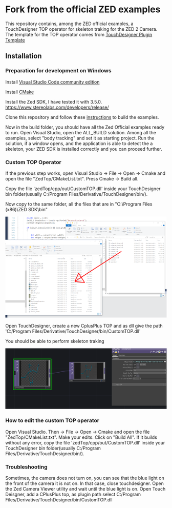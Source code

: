  # Fork from the official ZED examples
 
 This repository contains, among the ZED official examples, a TouchDesigner TOP operator for skeleton traking for the ZED 2 Camera. The template for the TOP operator comes from [TouchDesigner Plugin Template](https://github.com/satoruhiga/TouchDesigner-Plugin-Template)

 ## Installation

 ### Preparation for development on Windows
 
 Install [Visual Studio Code community edition](https://visualstudio.microsoft.com/thank-you-downloading-visual-studio/?sku=Community&rel=16)
 
 Install [CMake](https://cmake.org/runningcmake/)

 Install the Zed SDK, I have tested it with 3.5.0. https://www.stereolabs.com/developers/release/

 Clone this repository and follow these [instructions](https://www.stereolabs.com/docs/app-development/cpp/windows/#building-on-windows) to build the examples.

Now in the build folder, you should have all the Zed Official examples ready to run. Open Visual Studio, open the ALL_BUILD solution. Among all the examples, select "body tracking" and set it as starting project. Run the solution, if a window opens, and the application is able to detect the a skeleton, your ZED SDK is installed correctly and you can proceed further.

### Custom TOP Operator 

 If the previous step works, open Visual Studio -> File -> Open -> Cmake and open the file "ZedTop/CMakeList.txt". Press Cmake -> Build all.

 Copy the file 'zedTop/cpp/out/CustomTOP.dll' inside your TouchDesigner bin folder(usually C:/Program Files/Derivative/TouchDesigner/bin/).

 Now copy to the same folder, all the files that are in "C:\Program Files (x86)\ZED SDK\bin\"
 
 ![example](copy.PNG)


 Open TouchDesigner, create a new CplusPlus TOP and as dll give the path 'C:/Program Files/Derivative/TouchDesigner/bin/CustomTOP.dll'

 You should be able to perform skeleton traking
 
 ![example](skeleton.PNG)
 
 
 ### How to edit the custom TOP operator
 
Open Visual Studio. Then -> File -> Open -> Cmake and open the file "ZedTop/CMakeList.txt". Make your edits. Click on "Build All". If it builds without any error, copy the file 'zedTop/cpp/out/CustomTOP.dll' inside your TouchDesigner bin folder(usually C:/Program Files/Derivative/TouchDesigner/bin/).


 
 ### Troubleshooting
 Sometimes, the camera does not turn on, you can see that the blue light on the front of the camera it is not on. In that case, close touchdesigner. Open the Zed Camera Viewer utility and wait until the blue light is on. Open Touch Deisgner, add a CPlusPlus top, as plugin path select  C:/Program Files/Derivative/TouchDesigner/bin/CustomTOP.dll





